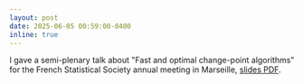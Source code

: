 ```yaml
---
layout: post
date: 2025-06-05 00:59:00-0400
inline: true
---
```


I gave a semi-plenary talk about "Fast and optimal change-point algorithms"
for the French Statistical Society annual meeting in Marseille,
[slides PDF](https://raw.githubusercontent.com/tdhock/functional-pruning-theory/refs/heads/master/HOCKING-slides-marseille.pdf).
